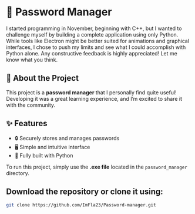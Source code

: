 # 🔑 Password Manager

I started programming in November, beginning with C++, but I wanted to challenge myself by building a complete application using only Python. While tools like Electron might be better suited for animations and graphical interfaces, I chose to push my limits and see what I could accomplish with Python alone. Any constructive feedback is highly appreciated! Let me know what you think.

## 🚀 About the Project
This project is a **password manager** that I personally find quite useful! Developing it was a great learning experience, and I’m excited to share it with the community.

## ✨ Features
- 🔒 Securely stores and manages passwords  
- 🖥️ Simple and intuitive interface  
- 🐍 Fully built with Python  


To run this project, simply use the **.exe file** located in the `password_manager` directory.

## **Download the repository** or clone it using:
   ```bash
   git clone https://github.com/ImFla23/Password-manager.git

